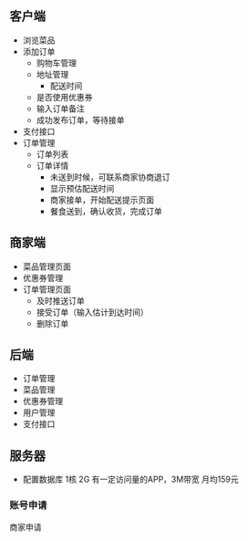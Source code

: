 ## 客户端
* 浏览菜品 
* 添加订单      
   * 购物车管理  
    * 地址管理   
        * 配送时间  
    * 是否使用优惠券 
    * 输入订单备注  
    * 成功发布订单，等待接单 
* 支付接口 
* 订单管理  
    * 订单列表 
    * 订单详情
       * 未送到时候，可联系商家协商退订
       * 显示预估配送时间 
       * 商家接单，开始配送提示页面
       * 餐食送到，确认收货，完成订单 


## 商家端
* 菜品管理页面 
* 优惠券管理  
* 订单管理页面 
   * 及时推送订单  
   * 接受订单（输入估计到达时间）
   * 删除订单  

## 后端
* 订单管理 
* 菜品管理 
* 优惠券管理 
* 用户管理 
* 支付接口 

## 服务器
* 配置数据库
1核 2G 有一定访问量的APP，3M带宽
月均159元 

### 账号申请
商家申请